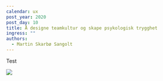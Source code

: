 ```yaml
---
calendar: ux
post_year: 2020
post_day: 10
title: Å designe teamkultur og skape psykologisk trygghet
ingress: ""
authors:
  - Martin Skarbø Sangolt
---
```

Test





![](/assets/giphy.gif)